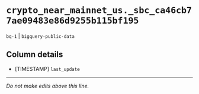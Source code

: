 # `crypto_near_mainnet_us._sbc_ca46cb77ae09483e86d9255b115bf195`
`bq-1` | `bigquery-public-data`

## Column details
* [TIMESTAMP] `last_update`

-------------------------------------------------------------------------------
*Do not make edits above this line.*
